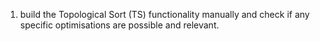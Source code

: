 1. build the Topological Sort (TS) functionality manually and check if any specific optimisations are possible and relevant.